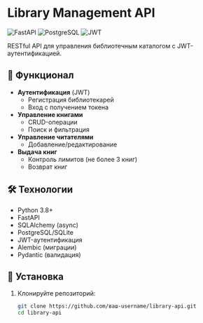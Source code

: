 # Library Management API

![FastAPI](https://img.shields.io/badge/FastAPI-005571?style=for-the-badge&logo=fastapi)
![PostgreSQL](https://img.shields.io/badge/PostgreSQL-316192?style=for-the-badge&logo=postgresql&logoColor=white)
![JWT](https://img.shields.io/badge/JWT-black?style=for-the-badge&logo=JSON%20web%20tokens)

RESTful API для управления библиотечным каталогом с JWT-аутентификацией.

## 📌 Функционал

- **Аутентификация** (JWT)
  - Регистрация библиотекарей
  - Вход с получением токена
- **Управление книгами**
  - CRUD-операции
  - Поиск и фильтрация
- **Управление читателями**
  - Добавление/редактирование
- **Выдача книг**
  - Контроль лимитов (не более 3 книг)
  - Возврат книг

## 🛠 Технологии

- Python 3.8+
- FastAPI
- SQLAlchemy (async)
- PostgreSQL/SQLite
- JWT-аутентификация
- Alembic (миграции)
- Pydantic (валидация)

## 🚀 Установка

1. Клонируйте репозиторий:
   ```bash
   git clone https://github.com/ваш-username/library-api.git
   cd library-api